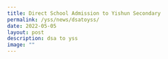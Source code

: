 ```yaml
---
title: Direct School Admission to Yishun Secondary
permalink: /yss/news/dsatoyss/
date: 2022-05-05
layout: post
description: dsa to yss
image: ""
---
```



